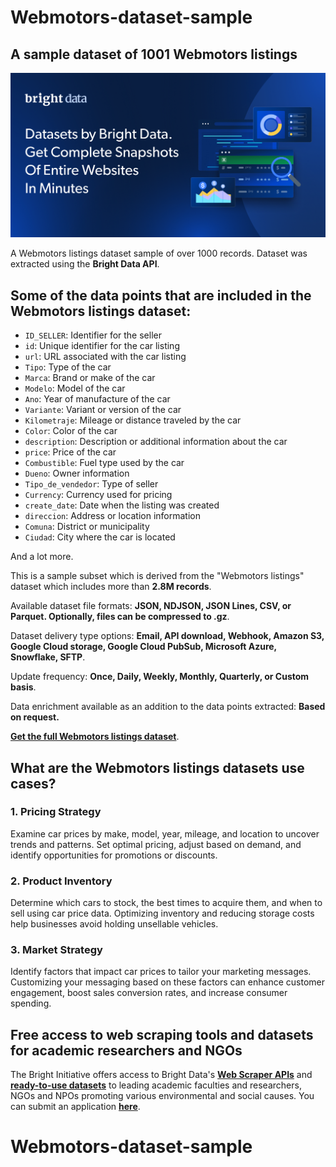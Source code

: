 # Webmotors-dataset-sample

<h2>A sample dataset of 1001 Webmotors listings</h2>

![Webmotors listings dataset header](https://github.com/luminati-io/Webmotors-dataset-sample/blob/main/Webmotors-dataset.png)

A Webmotors listings dataset sample of over 1000 records. Dataset was extracted using the <b>Bright Data API</b>.

<h2>Some of the data points that are included in the Webmotors listings dataset:</h2>

* ```ID_SELLER```: Identifier for the seller  
* ```id```: Unique identifier for the car listing  
* ```url```: URL associated with the car listing  
* ```Tipo```: Type of the car  
* ```Marca```: Brand or make of the car  
* ```Modelo```: Model of the car  
* ```Ano```: Year of manufacture of the car  
* ```Variante```: Variant or version of the car  
* ```Kilometraje```: Mileage or distance traveled by the car  
* ```Color```: Color of the car  
* ```description```: Description or additional information about the car  
* ```price```: Price of the car  
* ```Combustible```: Fuel type used by the car  
* ```Dueno```: Owner information  
* ```Tipo_de_vendedor```: Type of seller  
* ```Currency```: Currency used for pricing  
* ```create_date```: Date when the listing was created  
* ```direccion```: Address or location information  
* ```Comuna```: District or municipality  
* ```Ciudad```: City where the car is located  

And a lot more.

This is a sample subset which is derived from the "Webmotors listings"
dataset which includes more than <b>2.8M records</b>.

Available dataset file formats: <b>JSON, NDJSON, JSON Lines, CSV, or Parquet. Optionally, files can be compressed to .gz</b>.

Dataset delivery type options: <b>Email, API download, Webhook, Amazon S3, Google Cloud storage, Google Cloud PubSub, Microsoft Azure, Snowflake, SFTP</b>.

Update frequency: <b>Once, Daily, Weekly, Monthly, Quarterly, or Custom basis</b>.

Data enrichment available as an addition to the data points extracted: <b>Based on request.</b>

<b>[Get the full Webmotors listings dataset](https://brightdata.com/products/datasets/webmotors)</b>.

<h2>What are the Webmotors listings datasets use cases?</h2>

<h3>1. Pricing Strategy</h3>
Examine car prices by make, model, year, mileage, and location to uncover trends and patterns. Set optimal pricing, adjust based on demand, and identify opportunities for promotions or discounts.

<h3>2. Product Inventory</h3>
Determine which cars to stock, the best times to acquire them, and when to sell using car price data. Optimizing inventory and reducing storage costs help businesses avoid holding unsellable vehicles.

<h3>3. Market Strategy</h3>
Identify factors that impact car prices to tailor your marketing messages. Customizing your messaging based on these factors can enhance customer engagement, boost sales conversion rates, and increase consumer spending.

<h2>Free access to web scraping tools and datasets for academic researchers and NGOs</h2>

The Bright Initiative offers access to Bright Data's <b>[Web Scraper APIs](https://brightdata.com/products/web-scraper)</b> and <b>[ready-to-use datasets](https://brightdata.com/products/datasets)</b> to leading academic faculties and researchers, NGOs and NPOs promoting various environmental and social causes. You can submit an application <b>[here](https://brightinitiative.com)</b>.
# Webmotors-dataset-sample
